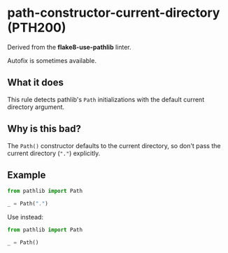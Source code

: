 # path-constructor-current-directory (PTH200)

Derived from the **flake8-use-pathlib** linter.

Autofix is sometimes available.

## What it does
This rule detects pathlib's `Path` initializations with the default current directory argument.

## Why is this bad?
The `Path()` constructor defaults to the current directory, so don't pass the
current directory (`"."`) explicitly.

## Example
```python
from pathlib import Path

_ = Path(".")
```

Use instead:
```python
from pathlib import Path

_ = Path()
```